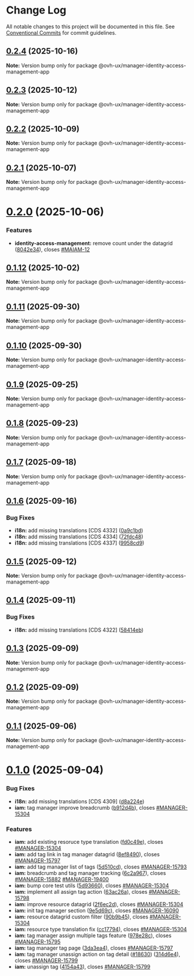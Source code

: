 # Change Log

All notable changes to this project will be documented in this file.
See [Conventional Commits](https://conventionalcommits.org) for commit guidelines.

## [0.2.4](https://github.com/ovh/manager/compare/@ovh-ux/manager-identity-access-management-app@0.2.3...@ovh-ux/manager-identity-access-management-app@0.2.4) (2025-10-16)

**Note:** Version bump only for package @ovh-ux/manager-identity-access-management-app





## [0.2.3](https://github.com/ovh/manager/compare/@ovh-ux/manager-identity-access-management-app@0.2.2...@ovh-ux/manager-identity-access-management-app@0.2.3) (2025-10-12)

**Note:** Version bump only for package @ovh-ux/manager-identity-access-management-app





## [0.2.2](https://github.com/ovh/manager/compare/@ovh-ux/manager-identity-access-management-app@0.2.1...@ovh-ux/manager-identity-access-management-app@0.2.2) (2025-10-09)

**Note:** Version bump only for package @ovh-ux/manager-identity-access-management-app





## [0.2.1](https://github.com/ovh/manager/compare/@ovh-ux/manager-identity-access-management-app@0.2.0...@ovh-ux/manager-identity-access-management-app@0.2.1) (2025-10-07)

**Note:** Version bump only for package @ovh-ux/manager-identity-access-management-app





# [0.2.0](https://github.com/ovh/manager/compare/@ovh-ux/manager-identity-access-management-app@0.1.12...@ovh-ux/manager-identity-access-management-app@0.2.0) (2025-10-06)


### Features

* **identity-access-management:** remove count under the datagrid ([8042e34](https://github.com/ovh/manager/commit/8042e3475e8c96dc43cbaa3812bcd8df2cc68ba5)), closes [#MAIAM-12](https://github.com/ovh/manager/issues/MAIAM-12)





## [0.1.12](https://github.com/ovh/manager/compare/@ovh-ux/manager-identity-access-management-app@0.1.11...@ovh-ux/manager-identity-access-management-app@0.1.12) (2025-10-02)

**Note:** Version bump only for package @ovh-ux/manager-identity-access-management-app





## [0.1.11](https://github.com/ovh/manager/compare/@ovh-ux/manager-identity-access-management-app@0.1.10...@ovh-ux/manager-identity-access-management-app@0.1.11) (2025-09-30)

**Note:** Version bump only for package @ovh-ux/manager-identity-access-management-app





## [0.1.10](https://github.com/ovh/manager/compare/@ovh-ux/manager-identity-access-management-app@0.1.9...@ovh-ux/manager-identity-access-management-app@0.1.10) (2025-09-30)

**Note:** Version bump only for package @ovh-ux/manager-identity-access-management-app





## [0.1.9](https://github.com/ovh/manager/compare/@ovh-ux/manager-identity-access-management-app@0.1.8...@ovh-ux/manager-identity-access-management-app@0.1.9) (2025-09-25)

**Note:** Version bump only for package @ovh-ux/manager-identity-access-management-app





## [0.1.8](https://github.com/ovh/manager/compare/@ovh-ux/manager-identity-access-management-app@0.1.7...@ovh-ux/manager-identity-access-management-app@0.1.8) (2025-09-23)

**Note:** Version bump only for package @ovh-ux/manager-identity-access-management-app





## [0.1.7](https://github.com/ovh/manager/compare/@ovh-ux/manager-identity-access-management-app@0.1.6...@ovh-ux/manager-identity-access-management-app@0.1.7) (2025-09-18)

**Note:** Version bump only for package @ovh-ux/manager-identity-access-management-app





## [0.1.6](https://github.com/ovh/manager/compare/@ovh-ux/manager-identity-access-management-app@0.1.5...@ovh-ux/manager-identity-access-management-app@0.1.6) (2025-09-16)


### Bug Fixes

* **i18n:** add missing translations [CDS 4332] ([0a9c1bd](https://github.com/ovh/manager/commit/0a9c1bd9c0fd2e7d62bf199e2ac24c34876c0ed3))
* **i18n:** add missing translations [CDS 4334] ([72fdc48](https://github.com/ovh/manager/commit/72fdc488c20ae4f6e13d1eeddaba54c0753e6040))
* **i18n:** add missing translations [CDS 4337] ([9958cd9](https://github.com/ovh/manager/commit/9958cd95bb1e99068f2a59d5f621b4e9dbab1096))





## [0.1.5](https://github.com/ovh/manager/compare/@ovh-ux/manager-identity-access-management-app@0.1.4...@ovh-ux/manager-identity-access-management-app@0.1.5) (2025-09-12)

**Note:** Version bump only for package @ovh-ux/manager-identity-access-management-app





## [0.1.4](https://github.com/ovh/manager/compare/@ovh-ux/manager-identity-access-management-app@0.1.3...@ovh-ux/manager-identity-access-management-app@0.1.4) (2025-09-11)


### Bug Fixes

* **i18n:** add missing translations [CDS 4322] ([58414eb](https://github.com/ovh/manager/commit/58414eb3f25845b473e4cf23c23c33f2f0d2e423))





## [0.1.3](https://github.com/ovh/manager/compare/@ovh-ux/manager-identity-access-management-app@0.1.2...@ovh-ux/manager-identity-access-management-app@0.1.3) (2025-09-09)

**Note:** Version bump only for package @ovh-ux/manager-identity-access-management-app





## [0.1.2](https://github.com/ovh/manager/compare/@ovh-ux/manager-identity-access-management-app@0.1.1...@ovh-ux/manager-identity-access-management-app@0.1.2) (2025-09-09)

**Note:** Version bump only for package @ovh-ux/manager-identity-access-management-app





## [0.1.1](https://github.com/ovh/manager/compare/@ovh-ux/manager-identity-access-management-app@0.1.0...@ovh-ux/manager-identity-access-management-app@0.1.1) (2025-09-06)

**Note:** Version bump only for package @ovh-ux/manager-identity-access-management-app





# [0.1.0](https://github.com/ovh/manager/compare/@ovh-ux/manager-identity-access-management-app@0.0.0...@ovh-ux/manager-identity-access-management-app@0.1.0) (2025-09-04)


### Bug Fixes

* **i18n:** add missing translations [CDS 4309] ([d8a224e](https://github.com/ovh/manager/commit/d8a224e93a49fe10f1a51dbdce05fe8fe7ab9323))
* **iam:** tag manager improve breadcrumb ([b912d4b](https://github.com/ovh/manager/commit/b912d4be844522d5db64ca326a4a73cfd3128856)), closes [#MANAGER-15304](https://github.com/ovh/manager/issues/MANAGER-15304)


### Features

* **iam:** add existing resoruce type translation ([fd0c49e](https://github.com/ovh/manager/commit/fd0c49eb3625fbd144787dfb8a492f71773ca5dc)), closes [#MANAGER-15304](https://github.com/ovh/manager/issues/MANAGER-15304)
* **iam:** add tag link in tag manager datagrid ([8ef8490](https://github.com/ovh/manager/commit/8ef84902d36a98363f2dbc3fd07e0a1dc26e5fca)), closes [#MANAGER-15797](https://github.com/ovh/manager/issues/MANAGER-15797)
* **iam:** add tag manager list of tags ([5d510cd](https://github.com/ovh/manager/commit/5d510cd15dc52207a8b4dd761c8fb0a220eb3384)), closes [#MANAGER-15793](https://github.com/ovh/manager/issues/MANAGER-15793)
* **iam:** breadcrumb and tag manager tracking ([6c2a967](https://github.com/ovh/manager/commit/6c2a967b4e637f280608b8bd2c83c9357f63229c)), closes [#MANAGER-15882](https://github.com/ovh/manager/issues/MANAGER-15882) [#MANAGER-19400](https://github.com/ovh/manager/issues/MANAGER-19400)
* **iam:** bump core test utils ([5d93660](https://github.com/ovh/manager/commit/5d9366077f8c03bec413b6b094ec14f4ac4a76f3)), closes [#MANAGER-15304](https://github.com/ovh/manager/issues/MANAGER-15304)
* **iam:** implement all assign tag action ([63ac26a](https://github.com/ovh/manager/commit/63ac26a709e898e235ae54b655c676ee131497e7)), closes [#MANAGER-15798](https://github.com/ovh/manager/issues/MANAGER-15798)
* **iam:** improve resource datagrid ([2f6ec2d](https://github.com/ovh/manager/commit/2f6ec2df1e7d4ff7c1ac984d3a9fd6c89fbfec4e)), closes [#MANAGER-15304](https://github.com/ovh/manager/issues/MANAGER-15304)
* **iam:** init tag manager section ([9e5d69c](https://github.com/ovh/manager/commit/9e5d69cbb970693586b232b322096bf5197e8a91)), closes [#MANAGER-16090](https://github.com/ovh/manager/issues/MANAGER-16090)
* **iam:** resource datagrid custom filter ([90b9b45](https://github.com/ovh/manager/commit/90b9b45c9c37983a0f5bd71cd8facc12152bcc11)), closes [#MANAGER-15304](https://github.com/ovh/manager/issues/MANAGER-15304)
* **iam:** resource type translation fix ([cc17794](https://github.com/ovh/manager/commit/cc17794e52ed71a1d84b9547b531f46293f26ba3)), closes [#MANAGER-15304](https://github.com/ovh/manager/issues/MANAGER-15304)
* **iam:** tag manager assign multiple tags feature ([978e28c](https://github.com/ovh/manager/commit/978e28cff571a62f898312375f5691e1e3eb15c8)), closes [#MANAGER-15795](https://github.com/ovh/manager/issues/MANAGER-15795)
* **iam:** tag manager tag page ([3da3ea4](https://github.com/ovh/manager/commit/3da3ea4854aade76542c92339a7de84541d1dfd5)), closes [#MANAGER-15797](https://github.com/ovh/manager/issues/MANAGER-15797)
* **iam:** tag manager unassign action on tag detail ([#18630](https://github.com/ovh/manager/issues/18630)) ([314d6e4](https://github.com/ovh/manager/commit/314d6e4f8b9e4511612b26c9ef114759a61d8244)), closes [#MANAGER-15799](https://github.com/ovh/manager/issues/MANAGER-15799)
* **iam:** unassign tag ([4154a43](https://github.com/ovh/manager/commit/4154a4308859697ea4a1e493451a4d24f91d50de)), closes [#MANAGER-15799](https://github.com/ovh/manager/issues/MANAGER-15799)
